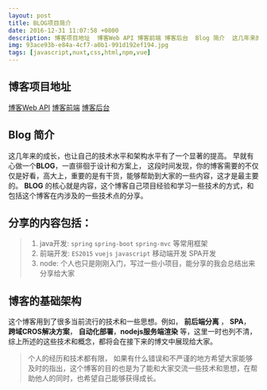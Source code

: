 ```yaml
---
layout: post
title: BLOG项目简介
date: 2016-12-31 11:07:58 +0800
description: 博客项目地址  博客Web API 博客前端 博客后台  Blog 简介  这几年来的成长，也让自己的技术水平和架构水平有了一个显著的提高。 早就有心做一个BLOG，一直徘徊于设计和方案上， 这段时间发现，你的博客需要的不仅仅是好看，高大上，重要的是有干货，能够帮助到大家的一些内容，这才是最主要的。 BLOG 的核心就是内容，这个博客自己项目经验和学习一些技术的方式，和包括这个博客在内涉及的一些技术点的分享。  分享的内容包括：  java开发 spring spring-boot spring-mvc 等常用框架 前端开发 ES2015 vuejs javascript 移动端开发 SP
img: 93ace93b-e84a-4cf7-a0b1-991d192ef194.jpg
tags: [javascript,nuxt,css,html,npm,vue]
---
```


## 博客项目地址
[博客Web API](https://github.com/k55k32/cms-admin-end)
[博客前端](https://github.com/k55k32/cms-front)
[博客后台](https://github.com/k55k32/cms-admin-front)

## Blog 简介
这几年来的成长，也让自己的技术水平和架构水平有了一个显著的提高。
早就有心做一个**BLOG**，一直徘徊于设计和方案上， 这段时间发现，你的博客需要的不仅仅是好看，高大上，重要的是有干货，能够帮助到大家的一些内容，这才是最主要的。
**BLOG** 的核心就是内容，这个博客自己项目经验和学习一些技术的方式，和包括这个博客在内涉及的一些技术点的分享。
## 分享的内容包括：
> 1. java开发:  `spring` `spring-boot` `spring-mvc` 等常用框架
> 2. 前端开发: `ES2015` `vuejs` `javascript` 移动端开发  SPA开发
> 3. node: 个人也只是刚刚入门，写过一些小项目，能分享的我会总结出来分享给大家

## 博客的基础架构
这个博客用到了很多当前流行的技术和一些思想。例如， **前后端分离** ， **SPA**， **跨域CROS解决方案**， **自动化部署**，**nodejs服务端渲染** 等，这里一时也列不清，综上所述的这些技术和概念，都将会在接下来的博文中展现给大家。
> 个人的经历和技术都有限， 如果有什么错误和不严谨的地方希望大家能够及时的指出，这个博客的目的也是为了能和大家交流一些技术和思想，在帮助他人的同时，也希望自己能够获得成长。
